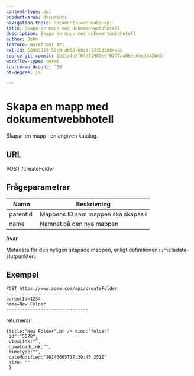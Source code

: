 ```yaml
---
content-type: api
product-area: documents
navigation-topic: documents-webhooks-api
title: Skapa en mapp med dokumentwebbhotell
description: Skapa en mapp med dokumentwebbhotell
author: John
feature: Workfront API
exl-id: 50905915-58c9-4b50-b8a1-133833884a88
source-git-commit: 1b11a4c5f0fdf1987e9f02f7aa06ec6ec36426d3
workflow-type: tm+mt
source-wordcount: '66'
ht-degree: 1%

---
```



# Skapa en mapp med dokumentwebbhotell

Skapar en mapp i en angiven katalog.

## URL

POST /createFolder

## Frågeparametrar

| **Namn** | **Beskrivning** |
|---|---|
| parentId  | Mappens ID som mappen ska skapas i |
| name  | Namnet på den nya mappen |




**Svar**

Metadata för den nyligen skapade mappen, enligt definitionen i /metadata-slutpunkten.

## Exempel

```
POST https://www.acme.com/api/createFolder
­­­­­­­­­­­­­­­­­­­­­­­­­­­­­­­-------------------------------
parentId=1234
name=New Folder 
-------------------------------
```

returnerar

```
{title:"New Folder",br /> kind:"folder"
 id":"5678",
 viewLink:"”,
 downloadLink:"",
 mimeType:"",
 dateModified:"2014­06­05T17:39:45.251Z"
 size: ""
 }
```
